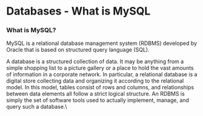 # Databases - What is MySQL

### What is MySQL?

MySQL is a relational database management system (RDBMS) developed by Oracle that is based on structured query language (SQL).

A database is a structured collection of data. It may be anything from a simple shopping list to a picture gallery or a place to hold the vast amounts of information in a corporate network. In particular, a relational database is a digital store collecting data and organizing it according to the relational model. In this model, tables consist of rows and columns, and relationships between data elements all follow a strict logical structure. An RDBMS is simply the set of software tools used to actually implement, manage, and query such a database.\

